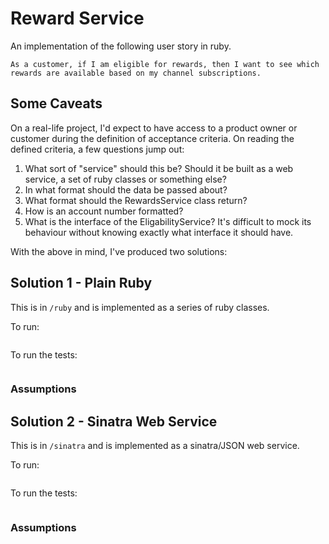 # Reward Service

An implementation of the following user story in ruby.

````
As a customer, if I am eligible for rewards, then I want to see which rewards are available based on my channel subscriptions.
````

## Some Caveats

On a real-life project, I'd expect to have access to a product owner or customer during the definition of acceptance criteria. On reading the defined criteria, a few questions jump out:

1. What sort of "service" should this be? Should it be built as a web service, a set of ruby classes or something else?
2. In what format should the data be passed about?
3. What format should the RewardsService class return?
3. How is an account number formatted?
4. What is the interface of the EligabilityService? It's difficult to mock its behaviour without knowing exactly what interface it should have.

With the above in mind, I've produced two solutions:

## Solution 1 - Plain Ruby

This is in `/ruby` and is implemented as a series of ruby classes.

To run:

````
````

To run the tests:

````
````

### Assumptions

## Solution 2 - Sinatra Web Service

This is in `/sinatra` and is implemented as a sinatra/JSON web service.

To run:

````
````

To run the tests:

````
````

### Assumptions




